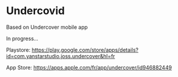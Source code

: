 # Undercovid
Based on Undercover mobile app

In progress...

Playstore: https://play.google.com/store/apps/details?id=com.yanstarstudio.joss.undercover&hl=fr

App Store: https://apps.apple.com/fr/app/undercover/id946882449
